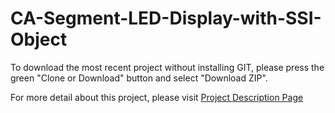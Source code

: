# CA-Segment-LED-Display-with-SSI-Object

To download the most recent project without installing GIT, please press the green "Clone or Download" button and select "Download ZIP".

For more detail about this project, please visit <a href="http://tibbo.com/programmable/applications/external/segment_lcd.html" target="_blank">Project Description Page</a>
